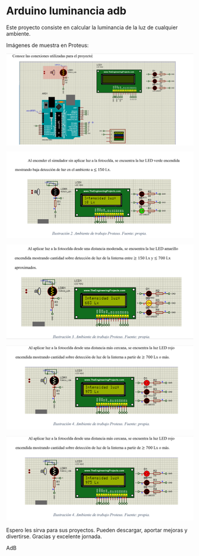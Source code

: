 # Arduino luminancia adb
Este proyecto consiste en calcular la luminancia de la luz de cualquier ambiente.

Imágenes de muestra en Proteus:

![](img/Arduino1_Proteus_adb.PNG)

![](img/Arduino2_Proteus_adb.PNG)

![](img/Arduino3_Proteus_adb.PNG)

![](img/Arduino4_Proteus_adb.PNG)

![](img/Arduino4_Proteus_adb.PNG)

Espero les sirva para sus proyectos. Pueden descargar, aportar mejoras y divertirse. Gracias y excelente jornada.

AdB
